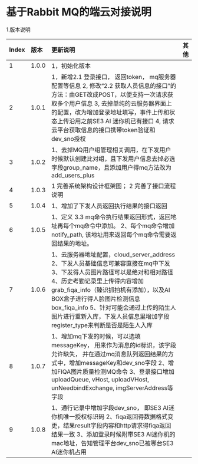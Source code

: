 # 基于Rabbit MQ的端云对接说明

1.版本说明

| **Index** | **版本** | **更新说明** | **其他** |
| :--- | :--- | :--- | :--- |
| 1 | 1.0.0 | 1，初始化版本 |  |
| 2 | 1.0.1 | 1，新增2.1 登录接口， 返回token， mq服务器配置等信息 2, 修改“2.2 获取人员信息的接口”的方法：由GET改成POST，以便支持一次请求获取多个用户信息 3, 去掉单纯的云服务器界面上的配置，改为增加登录地址填写，事件上传和状态上传沿用之前SE3 AI 迷你机已有接口 4, 请求云平台获取信息的接口携带token验证和dev\_sno授权 |  |
| 3 | 1.0.2 | 1、去掉MQ用户组管理相关调用，在下发用户时候默认创建比对组，且下发用户信息去掉必选字段group\_name，且添加用户得mq方法改为add\_users\_plus |  |
| 4 | 1.0.3 | 1 完善系统架构设计框架图； 2 完善了接口流程说明 |  |
| 5 | 1.0.4 | 1、增加了下发人员返回执行结果的接口返回 |  |
| 6 | 1.0.5 | 1、定义 3.3 mq命令执行结果返回形式，返回地址再每个mq命令中添加。 2、每个mq命令增加notify\_path, 该地址用来返回每个mq命令需要返回结果的地址。 |  |
| 7 | 1.0.6 | 1、云服务器地址配置，cloud\_server\_address  2、下发人员基础信息可兼容直接在mq中下发  3、下发得人员图片路径可以是绝对和相对路径  4、历史考勤记录里上传得内容增加grab\_fiqa\_info（臻识抓拍机有添加），以及AI BOX盒子进行得人脸图片检测信息box\_fiqa\_info  5、针对可能会通过上传的陌生人图片进行重新入库，下发人员信息里增加字段register\_type来判断是否是陌生人入库 |  |
| 8 | 1.0.7 | 1、增加mq下发的时候，可以选填messageKey， 用来作为消息的id标识，该字段允许缺失， 并在通过mq消息队列返回结果的方式中，增加messageKey和dev\_sno字段  2、增加FIQA图片质量检测MQ命令   3、登录接口增加uploadQueue, vHost, uploadVHost, unNeedbindExchange, imgServerAddress等字段 |  |
| 9 | 1.0.8 | 1、通行记录中增加字段dev\_sno， 即SE3 AI迷你机唯一授权标识码  2、fiqa返回得数据格式变更，结果result字段内容和http请求得fiqa返回结果一致 3、添加登录时候附带SE3 AI迷你机的mac地址，告知管理平台dev\_sno已被哪台SE3 AI迷你机占用 |  |

